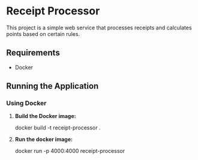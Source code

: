 # Receipt Processor

This project is a simple web service that processes receipts and calculates points based on certain rules.

## Requirements

- Docker

## Running the Application

### Using Docker

1. **Build the Docker image:**

   docker build -t receipt-processor .

2. **Run the docker image:**

   docker run -p 4000:4000 receipt-processor
